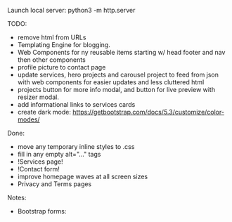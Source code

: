 Launch local server: python3 -m http.server

TODO:

- remove html from URLs
- Templating Engine for blogging.
- Web Components for ny reusable items starting w/ head footer and nav then other components
- profile picture to contact page
- update services, hero projects and carousel project to feed from json with web components for easier updates and less cluttered html
- projects button for more info modal, and button for live preview with resizer modal.
- add informational links to services cards
- create dark mode: https://getbootstrap.com/docs/5.3/customize/color-modes/

Done:

- move any temporary inline styles to .css
- fill in any empty alt="..." tags
- !Services page!
- !Contact form!
- improve homepage waves at all screen sizes
- Privacy and Terms pages

Notes:

- Bootstrap forms: <!-- * * * * * * * * * * * * * * *-->
  <!-- * * SB Forms Contact Form * *-->
  <!-- * * * * * * * * * * * * * * *-->
  <!-- This form is pre-integrated with SB Forms.-->
  <!-- To make this form functional, sign up at-->
  <!-- https://startbootstrap.com/solution/contact-forms-->
  <!-- to get an API token!-->
  <!-- <form id="contactForm" data-sb-form-api-token="API_TOKEN">
                                    <div class="form-floating mb-3">
                                        <input class="form-control" id="name" type="text" placeholder="Enter your name..." data-sb-validations="required" />
                                        <label for="name">Full name</label>
                                        <div class="invalid-feedback" data-sb-feedback="name:required">A name is required.</div>
                                    </div>
                                    <div class="form-floating mb-3">
                                        <input class="form-control" id="email" type="email" placeholder="name@example.com" data-sb-validations="required,email" />
                                        <label for="email">Email address</label>
                                        <div class="invalid-feedback" data-sb-feedback="email:required">An email is required.</div>
                                        <div class="invalid-feedback" data-sb-feedback="email:email">Email is not valid.</div>
                                    </div>
                                    <div class="form-floating mb-3">
                                        <input class="form-control" id="phone" type="tel" placeholder="(123) 456-7890" data-sb-validations="required" />
                                        <label for="phone">Phone number</label>
                                        <div class="invalid-feedback" data-sb-feedback="phone:required">A phone number is required.</div>
                                    </div>
                                    <div class="form-floating mb-3">
                                        <textarea class="form-control" id="message" type="text" placeholder="Enter your message here..." style="height: 10rem" data-sb-validations="required"></textarea>
                                        <label for="message">Message</label>
                                        <div class="invalid-feedback" data-sb-feedback="message:required">A message is required.</div>
                                    </div>
                                    <div class="d-none" id="submitSuccessMessage">
                                        <div class="text-center mb-3">
                                            <div class="fw-bolder">Form submission successful!</div>
                                            To activate this form, sign up at
                                            <br />
                                            <a href="https://startbootstrap.com/solution/contact-forms">https://startbootstrap.com/solution/contact-forms</a>
                                        </div>
                                    </div>
                                    <div class="d-none" id="submitErrorMessage"><div class="text-center text-danger mb-3">Error sending message!</div></div>
                                    <div class="d-grid"><button class="btn btn-primary btn-lg disabled" id="submitButton" type="submit">Submit</button></div>
                                </form> -->
